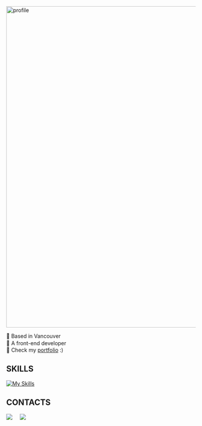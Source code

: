 <img width="852" alt="profile" src="https://github.com/yurihoka/yurihoka/assets/125883144/b9fce1d7-796d-48cd-9d6b-c45f3b5cf1d8">

📍 Based in Vancouver </br>
🌼 A front-end developer　</br>
🌱 Check my [portfolio](https://portfolio-git-main-yurika-hokamas-projects.vercel.app/) :)

## SKILLS
[![My Skills](https://skillicons.dev/icons?i=html,css,sass,js,jquery,nodejs,nextjs,react,ts,linux,mysql,firebase,vite,vscode,postgres,bootstrap,figma,github,notion,wordpress,windows,ubuntu&theme=light)](https://skillicons.dev)

## CONTACTS
<a href="https://www.linkedin.com/in/yurihoka/"><img src="https://img.shields.io/badge/linkedin-%230077B5.svg?&style=for-the-badge&logo=linkedin&logoColor=white" /></a>&nbsp;&nbsp;&nbsp;&nbsp;
<a href="mailto:yurihoka@gmail.com?subject=Came%20from%20Github"><img src="https://img.shields.io/badge/gmail-%23D14836.svg?&style=for-the-badge&logo=gmail&logoColor=white" /></a>&nbsp;&nbsp;&nbsp;&nbsp;
